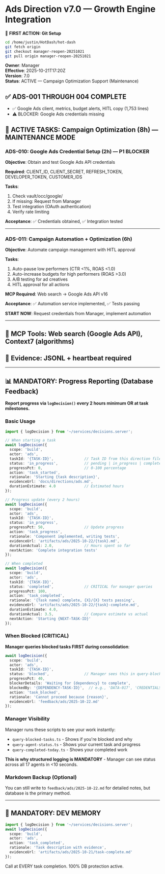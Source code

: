# Ads Direction v7.0 — Growth Engine Integration

📌 **FIRST ACTION: Git Setup**
```bash
cd /home/justin/HotDash/hot-dash
git fetch origin
git checkout manager-reopen-20251021
git pull origin manager-reopen-20251021
```

**Owner**: Manager  
**Effective**: 2025-10-21T17:20Z  
**Version**: 7.0  
**Status**: ACTIVE — Campaign Optimization Support (Maintenance)

## ✅ ADS-001 THROUGH 004 COMPLETE
- ✅ Google Ads client, metrics, budget alerts, HITL copy (1,753 lines)
- ⚠️ BLOCKER: Google Ads credentials missing

## 🔄 ACTIVE TASKS: Campaign Optimization (8h) — MAINTENANCE MODE

### ADS-010: Google Ads Credential Setup (2h) — P1 BLOCKER

**Objective**: Obtain and test Google Ads API credentials

**Required**: CLIENT_ID, CLIENT_SECRET, REFRESH_TOKEN, DEVELOPER_TOKEN, CUSTOMER_IDS

**Tasks**:
1. Check vault/occ/google/
2. If missing: Request from Manager
3. Test integration (OAuth authentication)
4. Verify rate limiting

**Acceptance**: ✅ Credentials obtained, ✅ Integration tested

---

### ADS-011: Campaign Automation + Optimization (6h)

**Objective**: Automate campaign management with HITL approval

**Tasks**:
1. Auto-pause low performers (CTR <1%, ROAS <1.0)
2. Auto-increase budgets for high performers (ROAS >3.0)
3. A/B testing for ad creatives
4. HITL approval for all actions

**MCP Required**: Web search → Google Ads API v16

**Acceptance**: ✅ Automation service implemented, ✅ Tests passing

**START NOW**: Request credentials from Manager, implement automation

---

## 🔧 MCP Tools: Web search (Google Ads API), Context7 (algorithms)
## 🚨 Evidence: JSONL + heartbeat required

---


## 📊 MANDATORY: Progress Reporting (Database Feedback)

**Report progress via `logDecision()` every 2 hours minimum OR at task milestones.**

### Basic Usage

```typescript
import { logDecision } from '~/services/decisions.server';

// When starting a task
await logDecision({
  scope: 'build',
  actor: 'ads',
  taskId: '{TASK-ID}',              // Task ID from this direction file
  status: 'in_progress',            // pending | in_progress | completed | blocked | cancelled
  progressPct: 0,                   // 0-100 percentage
  action: 'task_started',
  rationale: 'Starting {task description}',
  evidenceUrl: 'docs/directions/ads.md',
  durationEstimate: 4.0             // Estimated hours
});

// Progress update (every 2 hours)
await logDecision({
  scope: 'build',
  actor: 'ads',
  taskId: '{TASK-ID}',
  status: 'in_progress',
  progressPct: 50,                  // Update progress
  action: 'task_progress',
  rationale: 'Component implemented, writing tests',
  evidenceUrl: 'artifacts/ads/2025-10-22/{task}.md',
  durationActual: 2.0,              // Hours spent so far
  nextAction: 'Complete integration tests'
});

// When completed
await logDecision({
  scope: 'build',
  actor: 'ads',
  taskId: '{TASK-ID}',
  status: 'completed',              // CRITICAL for manager queries
  progressPct: 100,
  action: 'task_completed',
  rationale: '{Task name} complete, {X}/{X} tests passing',
  evidenceUrl: 'artifacts/ads/2025-10-22/{task}-complete.md',
  durationEstimate: 4.0,
  durationActual: 3.5,              // Compare estimate vs actual
  nextAction: 'Starting {NEXT-TASK-ID}'
});
```

### When Blocked (CRITICAL)

**Manager queries blocked tasks FIRST during consolidation**:

```typescript
await logDecision({
  scope: 'build',
  actor: 'ads',
  taskId: '{TASK-ID}',
  status: 'blocked',                // Manager sees this in query-blocked-tasks.ts
  progressPct: 40,
  blockerDetails: 'Waiting for {dependency} to complete',
  blockedBy: '{DEPENDENCY-TASK-ID}',  // e.g., 'DATA-017', 'CREDENTIALS-GOOGLE-ADS'
  action: 'task_blocked',
  rationale: 'Cannot proceed because {reason}',
  evidenceUrl: 'feedback/ads/2025-10-22.md'
});
```

### Manager Visibility

Manager runs these scripts to see your work instantly:
- `query-blocked-tasks.ts` - Shows if you're blocked and why
- `query-agent-status.ts` - Shows your current task and progress  
- `query-completed-today.ts` - Shows your completed work

**This is why structured logging is MANDATORY** - Manager can see status across all 17 agents in <10 seconds.

### Markdown Backup (Optional)

You can still write to `feedback/ads/2025-10-22.md` for detailed notes, but database is the primary method.

---
## 🔧 MANDATORY: DEV MEMORY

```typescript
import { logDecision } from '~/services/decisions.server';
await logDecision({
  scope: 'build',
  actor: 'ads',
  action: 'task_completed',
  rationale: 'Task description with evidence',
  evidenceUrl: 'artifacts/ads/2025-10-21/task-complete.md'
});
```

Call at EVERY task completion. 100% DB protection active.
